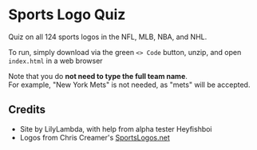 # Sports Logo Quiz
Quiz on all 124 sports logos in the NFL, MLB, NBA, and NHL.  

To run, simply download via the green `<> Code` button, unzip, and open `index.html` in a web browser

Note that you do **not need to type the full team name**.  
For example, "New York Mets" is not needed, as "mets" will be accepted.

## Credits
- Site by LilyLambda, with help from alpha tester Heyfishboi
- Logos from Chris Creamer's [SportsLogos.net](https://www.sportslogos.net/)